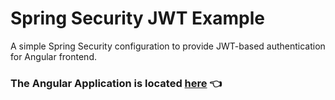 # Spring Security JWT Example
A simple Spring Security configuration to provide JWT-based authentication for Angular frontend.

### The Angular Application is located [here](https://github.com/211129-Enterprise/demos/tree/main/7-angular/ng-client-jwt) 👈

